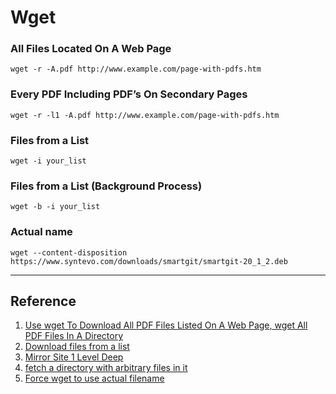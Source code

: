# Wget

### All Files Located On A Web Page
```
wget -r -A.pdf http://www.example.com/page-with-pdfs.htm
```

### Every PDF Including PDF’s On Secondary Pages
```
wget -r -l1 -A.pdf http://www.example.com/page-with-pdfs.htm
```

### Files from a List
```
wget -i your_list
```

### Files from a List (Background Process)
```
wget -b -i your_list
```

### Actual name
```
wget --content-disposition https://www.syntevo.com/downloads/smartgit/smartgit-20_1_2.deb
```

---
## Reference
1. [Use wget To Download All PDF Files Listed On A Web Page, wget All PDF Files In A Directory](https://www.question-defense.com/2010/12/22/use-wget-to-download-all-pdf-files-listed-on-a-web-page-wget-all-pdf-files-in-a-directory)
1. [Download files from a list](http://askubuntu.com/questions/103623/download-files-from-a-list)
1. [Mirror Site 1 Level Deep](https://superuser.com/questions/341960/how-do-you-use-wget-to-mirror-a-site-1-level-deep-recovering-js-css-resources)
1. [fetch a directory with arbitrary files in it](https://stackoverflow.com/questions/273743/using-wget-to-recursively-fetch-a-directory-with-arbitrary-files-in-it)
1. [Force wget to use actual filename](https://askubuntu.com/questions/77711/force-wget-to-use-actual-filename)
